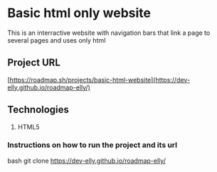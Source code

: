 # Basic html only website
  This is an interractive website with navigation bars that link a page to several pages and uses only html

## Project URL
[https://roadmap.sh/projects/basic-html-website](https://dev-elly.github.io/roadmap-elly/)

## Technologies
1. HTML5

### Instructions on how to run the project and its url
bash
git clone
https://dev-elly.github.io/roadmap-elly/
